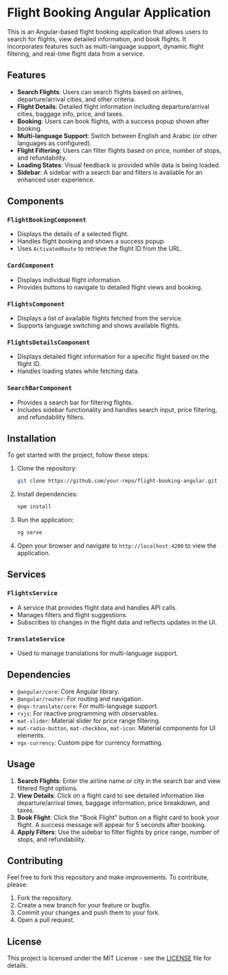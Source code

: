 # Flight Booking Angular Application

This is an Angular-based flight booking application that allows users to search for flights, view detailed information, and book flights. It incorporates features such as multi-language support, dynamic flight filtering, and real-time flight data from a service.

## Features

- **Search Flights**: Users can search flights based on airlines, departure/arrival cities, and other criteria.
- **Flight Details**: Detailed flight information including departure/arrival cities, baggage info, price, and taxes.
- **Booking**: Users can book flights, with a success popup shown after booking.
- **Multi-language Support**: Switch between English and Arabic (or other languages as configured).
- **Flight Filtering**: Users can filter flights based on price, number of stops, and refundability.
- **Loading States**: Visual feedback is provided while data is being loaded.
- **Sidebar**: A sidebar with a search bar and filters is available for an enhanced user experience.

## Components

### `FlightBookingComponent`
- Displays the details of a selected flight.
- Handles flight booking and shows a success popup.
- Uses `ActivatedRoute` to retrieve the flight ID from the URL.

### `CardComponent`
- Displays individual flight information.
- Provides buttons to navigate to detailed flight views and booking.

### `FlightsComponent`
- Displays a list of available flights fetched from the service.
- Supports language switching and shows available flights.

### `FlightsDetailsComponent`
- Displays detailed flight information for a specific flight based on the flight ID.
- Handles loading states while fetching data.

### `SearchBarComponent`
- Provides a search bar for filtering flights.
- Includes sidebar functionality and handles search input, price filtering, and refundability filters.

## Installation

To get started with the project, follow these steps:

1. Clone the repository:

    ```bash
    git clone https://github.com/your-repo/flight-booking-angular.git
    ```

2. Install dependencies:

    ```bash
    npm install
    ```

3. Run the application:

    ```bash
    ng serve
    ```

4. Open your browser and navigate to `http://localhost:4200` to view the application.

## Services

### `FlightsService`
- A service that provides flight data and handles API calls.
- Manages filters and flight suggestions.
- Subscribes to changes in the flight data and reflects updates in the UI.

### `TranslateService`
- Used to manage translations for multi-language support.

## Dependencies

- `@angular/core`: Core Angular library.
- `@angular/router`: For routing and navigation.
- `@ngx-translate/core`: For multi-language support.
- `rxjs`: For reactive programming with observables.
- `mat-slider`: Material slider for price range filtering.
- `mat-radio-button`, `mat-checkbox`, `mat-icon`: Material components for UI elements.
- `ngx-currency`: Custom pipe for currency formatting.

## Usage

1. **Search Flights**: Enter the airline name or city in the search bar and view filtered flight options.
2. **View Details**: Click on a flight card to see detailed information like departure/arrival times, baggage information, price breakdown, and taxes.
3. **Book Flight**: Click the "Book Flight" button on a flight card to book your flight. A success message will appear for 5 seconds after booking.
4. **Apply Filters**: Use the sidebar to filter flights by price range, number of stops, and refundability.

## Contributing

Feel free to fork this repository and make improvements. To contribute, please:

1. Fork the repository.
2. Create a new branch for your feature or bugfix.
3. Commit your changes and push them to your fork.
4. Open a pull request.

## License

This project is licensed under the MIT License - see the [LICENSE](LICENSE) file for details.

